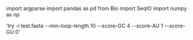 import argparse
import pandas as pd
from Bio import SeqIO
import numpy as np

'try -i test.fasta --min-loop-length 10 --score-GC 4 --score-AU 1 --score-GU 0'